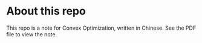 # About this repo
This repo is a note for Convex Optimization, written in Chinese.
See the PDF file to view the note.
